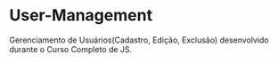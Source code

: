 # User-Management
Gerenciamento de Usuários(Cadastro, Edição, Exclusão) desenvolvido durante o Curso Completo de JS.
